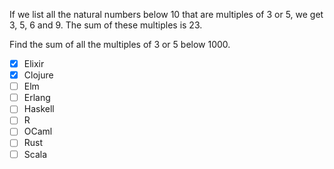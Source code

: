 If we list all the natural numbers below 10 that are multiples of 3 or 5, we get 3, 5, 6 and 9. The sum of these multiples is 23.

Find the sum of all the multiples of 3 or 5 below 1000.

- [x] Elixir
- [x] Clojure
- [ ] Elm
- [ ] Erlang
- [ ] Haskell
- [ ] R
- [ ] OCaml
- [ ] Rust
- [ ] Scala
